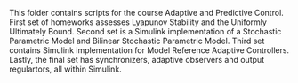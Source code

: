 This folder contains scripts for the course Adaptive and Predictive Control. 
First set of homeworks assesses Lyapunov Stability and the Uniformly Ultimately Bound.
Second set is a Simulink implementation of a Stochastic Parametric Model and Bilinear Stochastic Parametric Model. 
Third set contains Simulink implementation for Model Reference Adaptive Controllers. 
Lastly, the final set has synchronizers, adaptive observers and output regulartors, all within Simulink. 
